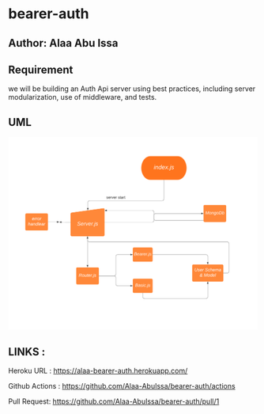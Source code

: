 # bearer-auth


## Author: Alaa Abu Issa

## Requirement 
we will be building an Auth Api server using best practices, including server modularization, use of middleware, and tests.


## UML 

<img src="src/Flowchartlab7.png" />

## LINKS :

Heroku URL : https://alaa-bearer-auth.herokuapp.com/

Github Actions : https://github.com/Alaa-AbuIssa/bearer-auth/actions

Pull Request: https://github.com/Alaa-AbuIssa/bearer-auth/pull/1

